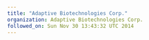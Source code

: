 ```yaml
---
title: "Adaptive Biotechnologies Corp."
organization: Adaptive Biotechnologies Corp.
followed_on: Sun Nov 30 13:43:32 UTC 2014
---
```

